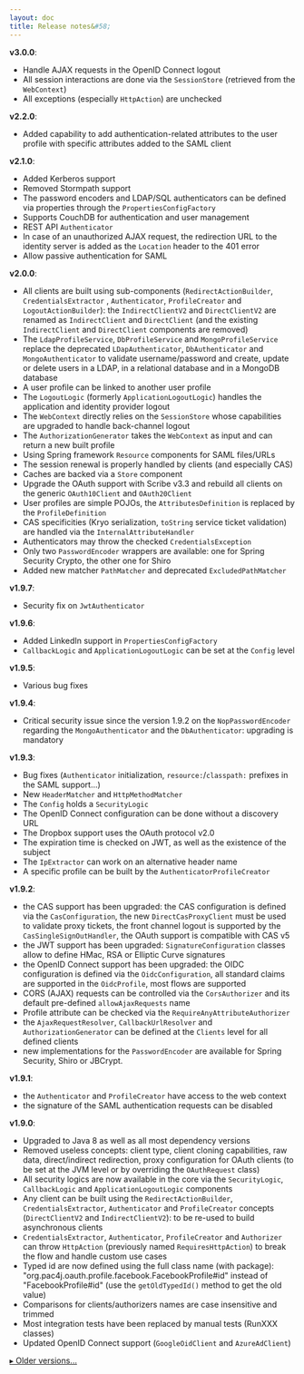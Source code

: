 ```yaml
---
layout: doc
title: Release notes&#58;
---
```


**v3.0.0**:

- Handle AJAX requests in the OpenID Connect logout
- All session interactions are done via the `SessionStore` (retrieved from the `WebContext`)
- All exceptions (especially `HttpAction`) are unchecked

**v2.2.0**:

- Added capability to add authentication-related attributes to the user profile with specific attributes added to the SAML client

**v2.1.0**:

- Added Kerberos support
- Removed Stormpath support
- The password encoders and LDAP/SQL authenticators can be defined via properties through the `PropertiesConfigFactory`
- Supports CouchDB for authentication and user management
- REST API `Authenticator`
- In case of an unauthorized AJAX request, the redirection URL to the identity server is added as the `Location` header to the 401 error 
- Allow passive authentication for SAML

**v2.0.0**:

- All clients are built using sub-components (`RedirectActionBuilder`, `CredentialsExtractor` , `Authenticator`, `ProfileCreator` and `LogoutActionBuilder`): the `IndirectClientV2` and `DirectClientV2` are renamed as `IndirectClient` and `DirectClient` (and the existing `IndirectClient` and `DirectClient` components are removed)
- The  `LdapProfileService`, `DbProfileService` and `MongoProfileService` replace the deprecated `LDapAuthenticator`, `DbAuthenticator` and `MongoAuthenticator` to validate username/password and create, update or delete users in a LDAP, in a relational database and in a MongoDB database
- A user profile can be linked to another user profile
- The `LogoutLogic` (formerly `ApplicationLogoutLogic`) handles the application and identity provider logout
- The `WebContext` directly relies on the `SessionStore` whose capabilities are upgraded to handle back-channel logout
- The `AuthorizationGenerator` takes the `WebContext` as input and can return a new built profile
- Using Spring framework `Resource` components for SAML files/URLs
- The session renewal is properly handled by clients (and especially CAS)
- Caches are backed via a `Store` component
- Upgrade the OAuth support with Scribe v3.3 and rebuild all clients on the generic `OAuth10Client` and `OAuth20Client`
- User profiles are simple POJOs, the `AttributesDefinition` is replaced by the `ProfileDefinition`
- CAS specificities (Kryo serialization, `toString` service ticket validation) are handled via the `InternalAttributeHandler`
- Authenticators may throw the checked `CredentialsException`
- Only two `PasswordEncoder` wrappers are available: one for Spring Security Crypto, the other one for Shiro
- Added new matcher `PathMatcher` and deprecated `ExcludedPathMatcher`

**v1.9.7**:

- Security fix on `JwtAuthenticator`

**v1.9.6**:

- Added LinkedIn support in `PropertiesConfigFactory`
- `CallbackLogic` and `ApplicationLogoutLogic` can be set at the `Config` level

**v1.9.5**:

- Various bug fixes

**v1.9.4**:

- Critical security issue since the version 1.9.2 on the `NopPasswordEncoder` regarding the `MongoAuthenticator` and the `DbAuthenticator`: upgrading is mandatory

**v1.9.3**:

- Bug fixes (`Authenticator` initialization, `resource:`/`classpath:` prefixes in the SAML support...)
- New `HeaderMatcher` and `HttpMethodMatcher`
- The `Config` holds a `SecurityLogic`
- The OpenID Connect configuration can be done without a discovery URL
- The Dropbox support uses the OAuth protocol v2.0
- The expiration time is checked on JWT, as well as the existence of the subject
- The `IpExtractor` can work on an alternative header name
- A specific profile can be built by the `AuthenticatorProfileCreator`

**v1.9.2**:

- the CAS support has been upgraded: the CAS configuration is defined via the `CasConfiguration`, the new `DirectCasProxyClient` must be used to validate proxy tickets, the front channel logout is supported by the `CasSingleSignOutHandler`, the OAuth support is compatible with CAS v5
- the JWT support has been upgraded: `SignatureConfiguration` classes allow to define HMac, RSA or Elliptic Curve signatures
- the OpenID Connect support has been upgraded: the OIDC configuration is defined via the `OidcConfiguration`, all standard claims are supported in the `OidcProfile`, most flows are supported
- CORS (AJAX) requests can be controlled via the `CorsAuthorizer` and its default pre-defined `allowAjaxRequests` name
- Profile attribute can be checked via the `RequireAnyAttributeAuthorizer`
- the `AjaxRequestResolver`,  `CallbackUrlResolver` and `AuthorizationGenerator` can be defined at the `Clients` level for all defined clients
- new implementations for the `PasswordEncoder` are available for Spring Security, Shiro or JBCrypt.

**v1.9.1**:

- the `Authenticator` and `ProfileCreator` have access to the web context
- the signature of the SAML authentication requests can be disabled

**v1.9.0**:

- Upgraded to Java 8 as well as all most dependency versions
- Removed useless concepts: client type, client cloning capabilities, raw data, direct/indirect redirection, proxy configuration for OAuth clients (to be set at the JVM level or by overriding the `OAuthRequest` class)
- All security logics are now available in the core via the `SecurityLogic`, `CallbackLogic` and `ApplicationLogoutLogic` components
- Any client can be built using the `RedirectActionBuilder`, `CredentialsExtractor`, `Authenticator` and `ProfileCreator` concepts (`DirectClientV2` and `IndirectClientV2`): to be re-used to build asynchronous clients
- `CredentialsExtractor`, `Authenticator`, `ProfileCreator` and `Authorizer` can throw `HttpAction` (previously named `RequiresHttpAction`) to break the flow and handle custom use cases
- Typed id are now defined using the full class name (with package): "org.pac4j.oauth.profile.facebook.FacebookProfile#id" instead of "FacebookProfile#id" (use the `getOldTypedId()` method to get the old value)
- Comparisons for clients/authorizers names are case insensitive and trimmed
- Most integration tests have been replaced by manual tests (RunXXX classes)
- Updated OpenID Connect support (`GoogleOidClient` and `AzureAdClient`)

[&#9656; Older versions...](release-notes-older.html)
